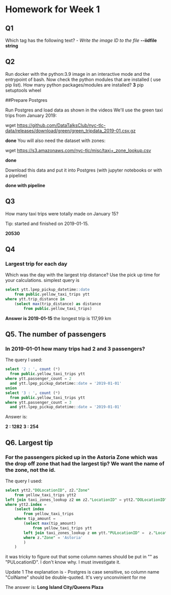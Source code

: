 # Homework for Week 1

## Q1
Which tag has the following text? *- Write the image ID to the file*
**--iidfile string**

## Q2
Run docker with the python:3.9 image in an interactive mode and the entrypoint of bash. Now check the python modules that are installed ( use pip list). How many python packages/modules are installed?
**3**
pip
setuptools
wheel


##Prepare Postgres

Run Postgres and load data as shown in the videos We'll use the green taxi trips from January 2019:

 wget https://github.com/DataTalksClub/nyc-tlc-data/releases/download/green/green_tripdata_2019-01.csv.gz

**done**
You will also need the dataset with zones:

 wget https://s3.amazonaws.com/nyc-tlc/misc/taxi+_zone_lookup.csv

**done**

Download this data and put it into Postgres (with jupyter notebooks or with a pipeline)

**done with pipeline**

## Q3
How many taxi trips were totally made on January 15?

Tip: started and finished on 2019-01-15.

**20530**

## Q4
### Largest trip for each day
Which was the day with the largest trip distance? Use the pick up time for your calculations.
simplest query is
```SQL
select ytt.lpep_pickup_datetime::date 
    from public.yellow_taxi_trips ytt
where ytt.trip_distance in 
    (select max(trip_distance) as distance
        from public.yellow_taxi_trips)
```

**Answer is 2019-01-15**
the longest trip is 117,99 km

## Q5. The number of passengers 
### In 2019-01-01 how many trips had 2 and 3 passengers?
The query I used:
```SQL
select '2 : ', count (*) 
  from public.yellow_taxi_trips ytt
where ytt.passenger_count = 2 
  and ytt.lpep_pickup_datetime::date = '2019-01-01'
union
select '3 : ', count (*) 
  from public.yellow_taxi_trips ytt
where ytt.passenger_count = 3 
  and ytt.lpep_pickup_datetime::date = '2019-01-01'
```
	 
Answer is:

**2 : 	1282**
**3 : 	254**	 
## Q6. Largest tip
### For the passengers picked up in the Astoria Zone which was the drop off zone that had the largest tip? We want the name of the zone, not the id.
The query I used:
```SQL
select ytt2."DOLocationID", z2."Zone"
    from yellow_taxi_trips ytt2 
left join taxi_zones_lookup z2 on z2."LocationID" = ytt2."DOLocationID"
where ytt2.index =
    (select index
        from yellow_taxi_trips
    where tip_amount =
        (select max(tip_amount)
            from yellow_taxi_trips ytt
        left join taxi_zones_lookup z on ytt."PULocationID" =  z."LocationID"
        where z."Zone" = 'Astoria'
        )
    )
```

it was tricky to figure out that some column names should be put in "" as "PULocationID". I don't know why. I must investigate it.

Update 1
The explanation is - Postgres is case sensitive, so column name "ColName" should be double-quoted. It's very unconvinient for me

The answer is:
**Long Island City/Queens Plaza**